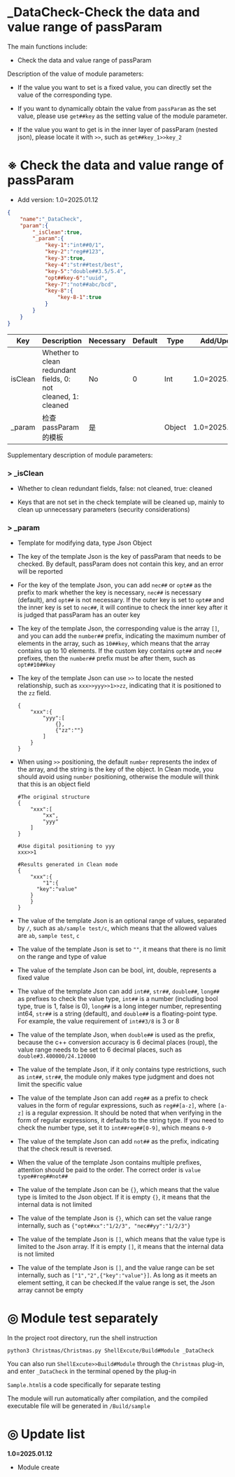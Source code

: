 # _DataCheck-Check the data and value range of passParam

The main functions include:

- Check the data and value range of passParam

Description of the value of module parameters:

- If the value you want to set is a fixed value, you can directly set the value of the corresponding type.

- If you want to dynamically obtain the value from `passParam` as the set value, please use `get##key` as the setting value of the module parameter.

- If the value you want to get is in the inner layer of passParam (nested json), please locate it with `>>`, such as `get##key_1>>key_2`

# ※ Check the data and value range of passParam

- Add version: 1.0=2025.01.12

```json
{
    "name":"_DataCheck",
    "param":{
        "_isClean":true,
        "_param":{
            "key-1":"int##0/1",
            "key-2":"reg##123",
            "key-3":true,
            "key-4":"str##test/best",
            "key-5":"double##3.5/5.4",
            "opt##key-6":"uuid",
            "key-7":"not##abc/bcd",
            "key-8":{
                "key-8-1":true
            }
        }
    }
}
```

| Key     | Description                                                  | Necessary | Default | Type   | Add/Update     |
| ------- | ------------------------------------------------------------ | --------- | ------- | ------ | -------------- |
| isClean | Whether to clean redundant fields, 0: not cleaned, 1: cleaned | No        | 0       | Int    | 1.0=2025.01.12 |
| _param  | 检查passParam的模板                                          | 是        |         | Object | 1.0=2025.01.12 |

Supplementary description of module parameters:

### > _isClean

- Whether to clean redundant fields, false: not cleaned, true: cleaned

- Keys that are not set in the check template will be cleaned up, mainly to clean up unnecessary parameters (security considerations)

### > _param

- Template for modifying data, type Json Object

- The key of the template Json is the key of passParam that needs to be checked. By default, passParam does not contain this key, and an error will be reported

- For the key of the template Json, you can add `nec##` or `opt##` as the prefix to mark whether the key is necessary, `nec##` is necessary (default), and `opt##` is not necessary. If the outer key is set to `opt##` and the inner key is set to `nec##`, it will continue to check the inner key after it is judged that passParam has an outer key

- The key of the template Json, the corresponding value is the array `[]`, and you can add the `number##` prefix, indicating the maximum number of elements in the array, such as `10##key`, which means that the array contains up to 10 elements. If the custom key contains `opt##` and `nec##` prefixes, then the `number##` prefix must be after them, such as `opt##10##key`

- The key of the template Json can use `>>` to locate the nested relationship, such as `xxx>>yyy>>1>>zz`, indicating that it is positioned to the `zz` field.

    ```
    {
    	"xxx":{
    		"yyy":[
    			{},
    			{"zz":""}
    		]
    	}
    }
    ```

- When using `>>` positioning, the default `number` represents the index of the array, and the string is the key of the object. In Clean mode, you should avoid using `number` positioning, otherwise the module will think that this is an object field

    ```
    #The original structure
    {
    	"xxx":[
    		"xx",
    		"yyy"
    	]
    }
    
    #Use digital positioning to yyy
    xxx>>1
    
    #Results generated in Clean mode
    {
    	"xxx":{
    		"1":{
          "key":"value"
        }
    	}
    }
    ```

- The value of the template Json is an optional range of values, separated by `/`, such as `ab/sample test/c`, which means that the allowed values are `ab`, `sample test`, `c`

- The value of the template Json is set to `""`, it means that there is no limit on the range and type of value

- The value of the template Json can be bool, int, double,  represents a fixed value

- The value of the template Json can add `int##`, `str##`, `double##`, `long##` as prefixes to check the value type, `int##` is a number (including bool type, true is 1, false is 0), `long##` is a long integer number, representing int64, `str##` is a string (default), and `double##` is a floating-point type. For example, the value requirement of `int##3/8` is 3 or 8

- The value of the template Json, when `double##` is used as the prefix, because the c++ conversion accuracy is 6 decimal places (roup), the value range needs to be set to 6 decimal places, such as `double#3.400000/24.120000`

- The value of the template Json, if it only contains type restrictions, such as `int##`, `str##`, the module only makes type judgment and does not limit the specific value

- The value of the template Json can add `reg##` as a prefix to check values in the form of regular expressions, such as `reg##[a-z]`, where `[a-z]` is a regular expression. It should be noted that when verifying in the form of regular expressions, it defaults to the string type. If you need to check the number type, set it to `int##reg##[0-9]`, which means `0-9`

- The value of the template Json can add `not##` as the prefix, indicating that the check result is reversed.

- When the value of the template Json contains multiple prefixes, attention should be paid to the order. The correct order is `value type##reg##not##`

- The value of the template Json can be `{}`, which means that the value type is limited to the Json object. If it is empty `{}`, it means that the internal data is not limited

- The value of the template Json is `{}`, which can set the value range internally, such as `{"opt##xx":"1/2/3", "nec##yy":"1/2/3"}`

- The value of the template Json is `[]`, which means that the value type is limited to the Json array. If it is empty `[]`, it means that the internal data is not limited

- The value of the template Json is `[]`, and the value range can be set internally, such as `["1","2",{"key":"value"}]`. As long as it meets an element setting, it can be checked.If the value range is set, the Json array cannot be empty

# ◎ Module test separately

In the project root directory, run the shell instruction

```
python3 Christmas/Christmas.py ShellExcute/Build#Module _DataCheck
```

You can also run `ShellExcute>>Build#Module` through the `Christmas` plug-in, and enter `_DataCheck` in the terminal opened by the plug-in

`Sample.html`is a code specifically for separate testing

The module will run automatically after compilation, and the compiled executable file will be generated in `/Build/sample`

# ◎ Update list

**1.0=2025.01.12**

- Module create